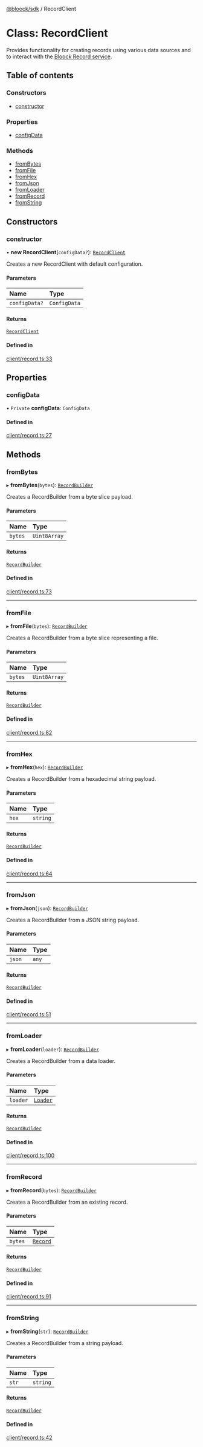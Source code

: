 [@bloock/sdk](../index.md) / RecordClient

# Class: RecordClient

Provides functionality for creating records using various data sources and to interact with the [Bloock Record service](https://dashboard.bloock.com/login).

## Table of contents

### Constructors

- [constructor](RecordClient.md#constructor)

### Properties

- [configData](RecordClient.md#configdata)

### Methods

- [fromBytes](RecordClient.md#frombytes)
- [fromFile](RecordClient.md#fromfile)
- [fromHex](RecordClient.md#fromhex)
- [fromJson](RecordClient.md#fromjson)
- [fromLoader](RecordClient.md#fromloader)
- [fromRecord](RecordClient.md#fromrecord)
- [fromString](RecordClient.md#fromstring)

## Constructors

### constructor

• **new RecordClient**(`configData?`): [`RecordClient`](RecordClient.md)

Creates a new RecordClient with default configuration.

#### Parameters

| Name | Type |
| :------ | :------ |
| `configData?` | `ConfigData` |

#### Returns

[`RecordClient`](RecordClient.md)

#### Defined in

[client/record.ts:33](https://github.com/bloock/bloock-sdk/blob/34885a1/languages/js/src/client/record.ts#L33)

## Properties

### configData

• `Private` **configData**: `ConfigData`

#### Defined in

[client/record.ts:27](https://github.com/bloock/bloock-sdk/blob/34885a1/languages/js/src/client/record.ts#L27)

## Methods

### fromBytes

▸ **fromBytes**(`bytes`): [`RecordBuilder`](RecordBuilder.md)

Creates a RecordBuilder from a byte slice payload.

#### Parameters

| Name | Type |
| :------ | :------ |
| `bytes` | `Uint8Array` |

#### Returns

[`RecordBuilder`](RecordBuilder.md)

#### Defined in

[client/record.ts:73](https://github.com/bloock/bloock-sdk/blob/34885a1/languages/js/src/client/record.ts#L73)

___

### fromFile

▸ **fromFile**(`bytes`): [`RecordBuilder`](RecordBuilder.md)

Creates a RecordBuilder from a byte slice representing a file.

#### Parameters

| Name | Type |
| :------ | :------ |
| `bytes` | `Uint8Array` |

#### Returns

[`RecordBuilder`](RecordBuilder.md)

#### Defined in

[client/record.ts:82](https://github.com/bloock/bloock-sdk/blob/34885a1/languages/js/src/client/record.ts#L82)

___

### fromHex

▸ **fromHex**(`hex`): [`RecordBuilder`](RecordBuilder.md)

Creates a RecordBuilder from a hexadecimal string payload.

#### Parameters

| Name | Type |
| :------ | :------ |
| `hex` | `string` |

#### Returns

[`RecordBuilder`](RecordBuilder.md)

#### Defined in

[client/record.ts:64](https://github.com/bloock/bloock-sdk/blob/34885a1/languages/js/src/client/record.ts#L64)

___

### fromJson

▸ **fromJson**(`json`): [`RecordBuilder`](RecordBuilder.md)

Creates a RecordBuilder from a JSON string payload.

#### Parameters

| Name | Type |
| :------ | :------ |
| `json` | `any` |

#### Returns

[`RecordBuilder`](RecordBuilder.md)

#### Defined in

[client/record.ts:51](https://github.com/bloock/bloock-sdk/blob/34885a1/languages/js/src/client/record.ts#L51)

___

### fromLoader

▸ **fromLoader**(`loader`): [`RecordBuilder`](RecordBuilder.md)

Creates a RecordBuilder from a data loader.

#### Parameters

| Name | Type |
| :------ | :------ |
| `loader` | [`Loader`](../interfaces/Loader.md) |

#### Returns

[`RecordBuilder`](RecordBuilder.md)

#### Defined in

[client/record.ts:100](https://github.com/bloock/bloock-sdk/blob/34885a1/languages/js/src/client/record.ts#L100)

___

### fromRecord

▸ **fromRecord**(`bytes`): [`RecordBuilder`](RecordBuilder.md)

Creates a RecordBuilder from an existing record.

#### Parameters

| Name | Type |
| :------ | :------ |
| `bytes` | [`Record`](Record.md) |

#### Returns

[`RecordBuilder`](RecordBuilder.md)

#### Defined in

[client/record.ts:91](https://github.com/bloock/bloock-sdk/blob/34885a1/languages/js/src/client/record.ts#L91)

___

### fromString

▸ **fromString**(`str`): [`RecordBuilder`](RecordBuilder.md)

Creates a RecordBuilder from a string payload.

#### Parameters

| Name | Type |
| :------ | :------ |
| `str` | `string` |

#### Returns

[`RecordBuilder`](RecordBuilder.md)

#### Defined in

[client/record.ts:42](https://github.com/bloock/bloock-sdk/blob/34885a1/languages/js/src/client/record.ts#L42)

